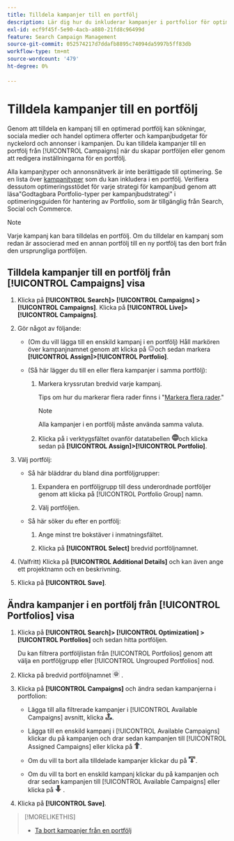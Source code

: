 ```yaml
---
title: Tilldela kampanjer till en portfölj
description: Lär dig hur du inkluderar kampanjer i portfolior för optimering.
exl-id: ecf9f45f-5e90-4acb-a880-21fd8c96499d
feature: Search Campaign Management
source-git-commit: 052574217d7ddafb8895c74094da5997b5ff83db
workflow-type: tm+mt
source-wordcount: '479'
ht-degree: 0%

---
```


# Tilldela kampanjer till en portfölj

Genom att tilldela en kampanj till en optimerad portfölj kan sökningar, sociala medier och handel optimera offerter och kampanjbudgetar för nyckelord och annonser i kampanjen. Du kan tilldela kampanjer till en portfölj från [!UICONTROL Campaigns] när du skapar portföljen eller genom att redigera inställningarna för en portfölj.

Alla kampanjtyper och annonsnätverk är inte berättigade till optimering. Se en lista över [kampanjtyper](/help/search-social-commerce/introduction/supported-inventory.md) som du kan inkludera i en portfölj. Verifiera dessutom optimeringsstödet för varje strategi för kampanjbud genom att läsa&quot;Godtagbara Portfolio-typer per kampanjbudstrategi&quot; i optimeringsguiden för hantering av Portfolio, som är tillgänglig från Search, Social och Commerce.<!-- verify convention for referencing Optimization Guide here -->

>[!NOTE]
>
>Varje kampanj kan bara tilldelas en portfölj. Om du tilldelar en kampanj som redan är associerad med en annan portfölj till en ny portfölj tas den bort från den ursprungliga portföljen.

## Tilldela kampanjer till en portfölj från [!UICONTROL Campaigns] visa

1. Klicka på **[!UICONTROL Search]> [!UICONTROL Campaigns] >[!UICONTROL Campaigns]**. Klicka på **[!UICONTROL Live]>[!UICONTROL Campaigns]**.

1. Gör något av följande:

   * (Om du vill lägga till en enskild kampanj i en portfölj) Håll markören över kampanjnamnet genom att klicka på ![Menyknapp](/help/search-social-commerce/assets/arrow-dropdown-menu.png "Menyknapp")och sedan markera **[!UICONTROL Assign]>[!UICONTROL Portfolio]**.

   * (Så här lägger du till en eller flera kampanjer i samma portfölj):

      1. Markera kryssrutan bredvid varje kampanj.

         Tips om hur du markerar flera rader finns i &quot;[Markera flera rader](/help/search-social-commerce/common-tasks/navigation-editing-selection/multiple-rows-select.md).&quot;

         >[!NOTE]
         >
         >Alla kampanjer i en portfölj måste använda samma valuta.

      1. Klicka på i verktygsfältet ovanför datatabellen ![Mer](/help/search-social-commerce/assets/more.png "Mer")och klicka sedan på **[!UICONTROL Assign]>[!UICONTROL Portfolio]**.

1. Välj portfölj:

   * Så här bläddrar du bland dina portföljgrupper:

      1. Expandera en portföljgrupp till dess underordnade portföljer genom att klicka på [!UICONTROL Portfolio Group] namn.

      1. Välj portföljen.

   * Så här söker du efter en portfölj:

      1. Ange minst tre bokstäver i inmatningsfältet.

      1. Klicka på **[!UICONTROL Select]** bredvid portföljnamnet.

1. (Valfritt) Klicka på **[!UICONTROL Additional Details]** och kan även ange ett projektnamn och en beskrivning.

1. Klicka på **[!UICONTROL Save]**.

## Ändra kampanjer i en portfölj från [!UICONTROL Portfolios] visa

1. Klicka på **[!UICONTROL Search]> [!UICONTROL Optimization] >[!UICONTROL Portfolios]** och sedan hitta portföljen.

   Du kan filtrera portföljlistan från [!UICONTROL Portfolios] genom att välja en portföljgrupp eller [!UICONTROL Ungrouped Portfolios] nod.

1. Klicka på bredvid portföljnamnet ![Knappen Visa/redigera inställningar](/help/search-social-commerce/assets/settings.png "Knappen Visa/redigera inställningar") .

1. Klicka på **[!UICONTROL Campaigns]** och ändra sedan kampanjerna i portfolion:

   * Lägga till alla filtrerade kampanjer i [!UICONTROL Available Campaigns] avsnitt, klicka ![Tilldela alla kampanjer till en portfolio](/help/search-social-commerce/assets/arrow-assign-all.png "Tilldela alla kampanjer till en portfolio").

   * Lägga till en enskild kampanj i [!UICONTROL Available Campaigns] klickar du på kampanjen och drar sedan kampanjen till [!UICONTROL Assigned Campaigns] eller klicka på ![Tilldela kampanj till portfölj](/help/search-social-commerce/assets/arrow-assign.png "Tilldela kampanj till portfölj").

   * Om du vill ta bort alla tilldelade kampanjer klickar du på ![Ta bort alla kampanjer från portföljen](/help/search-social-commerce/assets/arrow-remove-all.png "Ta bort alla kampanjer från portföljen").

   * Om du vill ta bort en enskild kampanj klickar du på kampanjen och drar sedan kampanjen till [!UICONTROL Available Campaigns] eller klicka på ![Ta bort kampanj från portfölj](/help/search-social-commerce/assets/arrow-remove.png "Ta bort kampanj från portfölj") .

1. Klicka på **[!UICONTROL Save]**.

>[!MORELIKETHIS]
>
>* [Ta bort kampanjer från en portfölj](/help/search-social-commerce/campaign-management/campaign-remove-from-portfolio.md)
